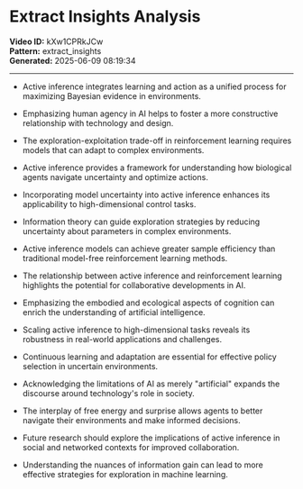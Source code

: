 # Extract Insights Analysis

**Video ID:** kXw1CPRkJCw  
**Pattern:** extract_insights  
**Generated:** 2025-06-09 08:19:34  

---

- Active inference integrates learning and action as a unified process for maximizing Bayesian evidence in environments.

- Emphasizing human agency in AI helps to foster a more constructive relationship with technology and design.

- The exploration-exploitation trade-off in reinforcement learning requires models that can adapt to complex environments.

- Active inference provides a framework for understanding how biological agents navigate uncertainty and optimize actions.

- Incorporating model uncertainty into active inference enhances its applicability to high-dimensional control tasks.

- Information theory can guide exploration strategies by reducing uncertainty about parameters in complex environments.

- Active inference models can achieve greater sample efficiency than traditional model-free reinforcement learning methods.

- The relationship between active inference and reinforcement learning highlights the potential for collaborative developments in AI.

- Emphasizing the embodied and ecological aspects of cognition can enrich the understanding of artificial intelligence.

- Scaling active inference to high-dimensional tasks reveals its robustness in real-world applications and challenges.

- Continuous learning and adaptation are essential for effective policy selection in uncertain environments.

- Acknowledging the limitations of AI as merely "artificial" expands the discourse around technology's role in society.

- The interplay of free energy and surprise allows agents to better navigate their environments and make informed decisions.

- Future research should explore the implications of active inference in social and networked contexts for improved collaboration.

- Understanding the nuances of information gain can lead to more effective strategies for exploration in machine learning.